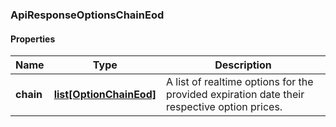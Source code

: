 

[//]: # (CLASS:ApiResponseOptionsChainEod)

[//]: # (KIND:object)

### ApiResponseOptionsChainEod

#### Properties

[//]: # (START_DEFINITION)

Name | Type | Description
------------ | ------------- | -------------
**chain** | [**list[OptionChainEod]**](OptionChainEod.md) | A list of realtime options for the provided expiration date their respective option prices. &nbsp;

[//]: # (END_DEFINITION)


[//]: # (CONTAINED_CLASS:OptionChainEod)



